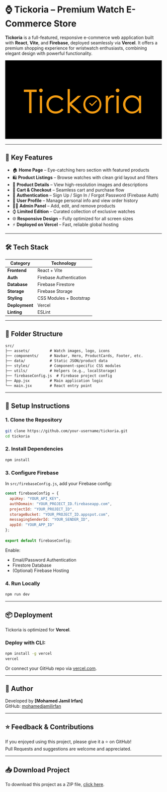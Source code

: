 
# ⌚ Tickoria – Premium Watch E-Commerce Store

**Tickoria** is a full-featured, responsive e-commerce web application built with **React**, **Vite**, and **Firebase**, deployed seamlessly via **Vercel**. It offers a premium shopping experience for wristwatch enthusiasts, combining elegant design with powerful functionality.

![Tickoria Logo](./src/assets/Tickoria.png)

---

## 🚀 Key Features

- 🏠 **Home Page** – Eye-catching hero section with featured products
- 🛍️ **Product Listings** – Browse watches with clean grid layout and filters
- 🔎 **Product Details** – View high-resolution images and descriptions
- 🛒 **Cart & Checkout** – Seamless cart and purchase flow
- 🔐 **Authentication** – Sign Up / Sign In / Forgot Password (Firebase Auth)
- 👤 **User Profile** – Manage personal info and view order history
- 🧑‍💼 **Admin Panel** – Add, edit, and remove products
- ⌚ **Limited Edition** – Curated collection of exclusive watches
- 🌐 **Responsive Design** – Fully optimized for all screen sizes
- ⚡ **Deployed on Vercel** – Fast, reliable global hosting

---

## 🛠 Tech Stack

| Category         | Technology            |
|------------------|------------------------|
| **Frontend**     | React + Vite           |
| **Auth**         | Firebase Authentication|
| **Database**     | Firebase Firestore     |
| **Storage**      | Firebase Storage       |
| **Styling**      | CSS Modules + Bootstrap|
| **Deployment**   | Vercel                 |
| **Linting**      | ESLint                 |

---

## 📁 Folder Structure

```
src/
├── assets/         # Watch images, logo, icons
├── components/     # Navbar, Hero, ProductCards, Footer, etc.
├── data/           # Static JSON/product data
├── styles/         # Component-specific CSS modules
├── utils/          # Helpers (e.g., localStorage)
├── firebaseConfig.js  # Firebase project config
├── App.jsx         # Main application logic
└── main.jsx        # React entry point
```

---

## 🔧 Setup Instructions

### 1. Clone the Repository

```bash
git clone https://github.com/your-username/tickoria.git
cd tickoria
```

### 2. Install Dependencies

```bash
npm install
```

### 3. Configure Firebase

In `src/firebaseConfig.js`, add your Firebase config:

```js
const firebaseConfig = {
  apiKey: "YOUR_API_KEY",
  authDomain: "YOUR_PROJECT_ID.firebaseapp.com",
  projectId: "YOUR_PROJECT_ID",
  storageBucket: "YOUR_PROJECT_ID.appspot.com",
  messagingSenderId: "YOUR_SENDER_ID",
  appId: "YOUR_APP_ID"
};

export default firebaseConfig;
```

Enable:
- Email/Password Authentication
- Firestore Database
- (Optional) Firebase Hosting

### 4. Run Locally

```bash
npm run dev
```

---

## 📦 Deployment

Tickoria is optimized for **Vercel**.

### Deploy with CLI:

```bash
npm install -g vercel
vercel
```

Or connect your GitHub repo via [vercel.com](https://vercel.com/dashboard).

---

## 🧑 Author

Developed by **[Mohamed Jamil Irfan]**  
GitHub: [mohamedjamilirfan](https://github.com/mohamedjamilirfan/)

---

## ⭐ Feedback & Contributions

If you enjoyed using this project, please give it a ⭐ on GitHub!  
Pull Requests and suggestions are welcome and appreciated.

---

## 📥 Download Project

To download this project as a ZIP file, [click here](https://github.com/your-username/tickoria/archive/refs/heads/main.zip).
